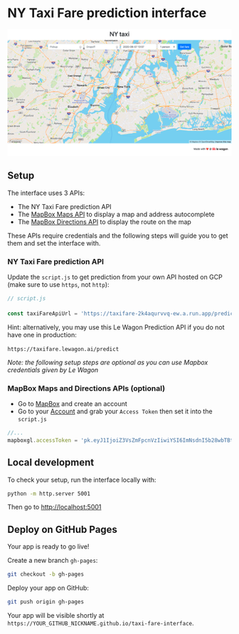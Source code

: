# NY Taxi Fare prediction interface

![](images/snapshot.png)

## Setup

The interface uses 3 APIs:

- The NY Taxi Fare prediction API
- The [MapBox Maps API](https://docs.mapbox.com/mapbox-gl-js/api/) to display a map and address autocomplete
- The [MapBox Directions API](https://docs.mapbox.com/api/navigation/) to display the route on the map

These APIs require credentials and the following steps will guide you to get them and set the interface with.

### NY Taxi Fare prediction API

Update the `script.js` to get prediction from your own API hosted on GCP (make sure to use `https`, not `http`):

```js
// script.js

const taxiFareApiUrl = 'https://taxifare-2k4aqurvvq-ew.a.run.app/predict';
```

Hint: alternatively, you may use this Le Wagon Prediction API if you do not have one in production:

`https://taxifare.lewagon.ai/predict`

_Note: the following setup steps are optional as you can use Mapbox credentials given by Le Wagon_

### MapBox Maps and Directions APIs (optional)

- Go to [MapBox](https://www.mapbox.com/) and create an account
- Go to your [Account](https://account.mapbox.com/) and grab your `Access Token` then set it into the `script.js`

```js
//...
mapboxgl.accessToken = 'pk.eyJ1IjoiZ3VsZmFpcnVzIiwiYSI6ImNsdnI5b28wbTBtMG0ycnFpdHRicDM5ZTYifQ.AG7QdakLlSd0QlZI7YGBZg';
````

## Local development

To check your setup, run the interface locally with:
```bash
python -m http.server 5001
```

Then go to [http://localhost:5001](http://localhost:5001)

## Deploy on GitHub Pages

Your app is ready to go live!

Create a new branch `gh-pages`:

```bash
git checkout -b gh-pages
```

Deploy your app on GitHub:

```bash
git push origin gh-pages
```

Your app will be visible shortly at `https://YOUR_GITHUB_NICKNAME.github.io/taxi-fare-interface`.
